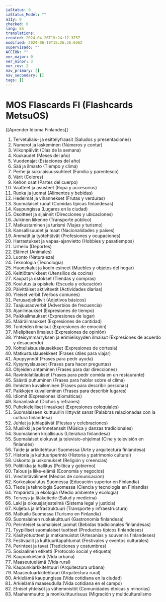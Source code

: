 ```yaml
---
iaStatus: 0
iaStatus_Model: ""
a11y: 0
checked: 0
lang: ES
translations: 
created: 2024-04-26T19:24:17.375Z
modified: 2024-06-10T15:26:26.656Z
supervisado: ""
ACCION: ""
ver_major: 0
ver_minor: 3
ver_rev: 2
nav_primary: []
nav_secondary: []
tags: []
---
```

# MOS Flascards FI (Flashcards MetsuOS)

[[Aprender Idioma Finlandes]]

1. Tervetuliais- ja esittelyfraasit (Saludos y presentaciones)
2. Numerot ja laskeminen (Números y contar)
3. Viikonpäivät (Días de la semana)
4. Kuukaudet (Meses del año)
5. Vuodenajat (Estaciones del año)
6. Sää ja ilmasto (Tiempo y clima)
7. Perhe ja sukulaisuussuhteet (Familia y parentesco)
8. Värit (Colores)
9. Kehon osat (Partes del cuerpo)
10. Vaatteet ja asusteet (Ropa y accesorios)
11. Ruoka ja juomat (Alimentos y bebidas)
12. Hedelmät ja vihannekset (Frutas y verduras)
13. Suomalaiset ruoat (Comidas típicas finlandesas)
14. Kaupungissa (Lugares en la ciudad)
15. Osoitteet ja sijainnit (Direcciones y ubicaciones)
16. Julkinen liikenne (Transporte público)
17. Matkustaminen ja turismi (Viajes y turismo)
18. Kansallisuudet ja maat (Nacionalidades y países)
19. Ammatit ja työtehtävät (Profesiones y ocupaciones)
20. Harrastukset ja vapaa-ajanvietto (Hobbies y pasatiempos)
21. Urheilu (Deportes)
22. Eläimet (Animales)
23. Luonto (Naturaleza)
24. Teknologia (Tecnología)
25. Huonekalut ja kodin esineet (Muebles y objetos del hogar)
26. Keittiötarvikkeet (Utensilios de cocina)
27. Kaupat ja ostokset (Tiendas y compras)
28. Koulutus ja opiskelu (Escuela y educación)
29. Päivittäiset aktiviteetit (Actividades diarias)
30. Yleiset verbit (Verbos comunes)
31. Perusadjektiivit (Adjetivos básicos)
32. Taajuusadverbit (Adverbios de frecuencia)
33. Ajanilmaukset (Expresiones de tiempo)
34. Paikkailmaukset (Expresiones de lugar)
35. Määräilmaukset (Expresiones de cantidad)
36. Tunteiden ilmaisut (Expresiones de emoción)
37. Mielipiteen ilmaisut (Expresiones de opinión)
38. Yhteisymmärryksen ja erimielisyyden ilmaisut (Expresiones de acuerdo y desacuerdo)
39. Kohteliaisuuslausekkeet (Expresiones de cortesía)
40. Matkustuslausekkeet (Frases útiles para viajar)
41. Apupyynnöt (Frases para pedir ayuda)
42. Kysymyslauseet (Frases para hacer preguntas)
43. Ohjeiden antaminen (Frases para dar direcciones)
44. Ravintolatilaukset (Frases para pedir comida en un restaurante)
45. Säästä puhuminen (Frases para hablar sobre el clima)
46. Ihmisten kuvaileminen (Frases para describir personas)
47. Paikkojen kuvaileminen (Frases para describir lugares)
48. Idiomit (Expresiones idiomáticas)
49. Sananlaskut (Dichos y refranes)
50. Puhekielelliset ilmaukset (Expresiones coloquiales)
51. Suomalaiseen kulttuuriin liittyvät sanat (Palabras relacionadas con la cultura finlandesa)
52. Juhlat ja juhlapäivät (Fiestas y celebraciones)
53. Musiikki ja perinnetanssit (Música y danzas tradicionales)
54. Suomalainen kirjallisuus (Literatura finlandesa)
55. Suomalaiset elokuvat ja televisio-ohjelmat (Cine y televisión en finlandés)
56. Taide ja arkkitehtuuri Suomessa (Arte y arquitectura finlandesa)
57. Historia ja kulttuuriperintö (Historia y patrimonio cultural)
58. Uskonto ja uskomukset (Religión y creencias)
59. Politiikka ja hallitus (Política y gobierno)
60. Talous ja liike-elämä (Economía y negocios)
61. Viestintävälineet (Medios de comunicación)
62. Korkeakoulutus Suomessa (Educación superior en Finlandia)
63. Tiede ja teknologia Suomessa (Ciencia y tecnología en Finlandia)
64. Ympäristö ja ekologia (Medio ambiente y ecología)
65. Terveys ja lääketiede (Salud y medicina)
66. Laki ja oikeusjärjestelmä (Sistema legal y justicia)
67. Kuljetus ja infrastruktuuri (Transporte y infraestructura)
68. Matkailu Suomessa (Turismo en Finlandia)
69. Suomalainen ruokakulttuuri (Gastronomía finlandesa)
70. Perinteiset suomalaiset juomat (Bebidas tradicionales finlandesas)
71. Tyypilliset suomalaiset tuotteet (Productos típicos finlandeses)
72. Käsityötuotteet ja matkamuistot (Artesanías y souvenirs finlandeses)
73. Festivaalit ja kulttuuritapahtumat (Festivales y eventos culturales)
74. Perinteet ja tavat (Tradiciones y costumbres)
75. Sosiaalinen etiketti (Protocolo social y etiqueta)
76. Kaupunkielämä (Vida urbana)
77. Maaseutuelämä (Vida rural)
78. Kaupunkiarkkitehtuuri (Arquitectura urbana)
79. Maaseutuarkkitehtuuri (Arquitectura rural)
80. Arkielämä kaupungissa (Vida cotidiana en la ciudad)
81. Arkielämä maaseudulla (Vida cotidiana en el campo)
82. Etniset yhteisöt ja vähemmistöt (Comunidades étnicas y minorías)
83. Maahanmuutto ja monikulttuurisuus (Migración y multiculturalismo

